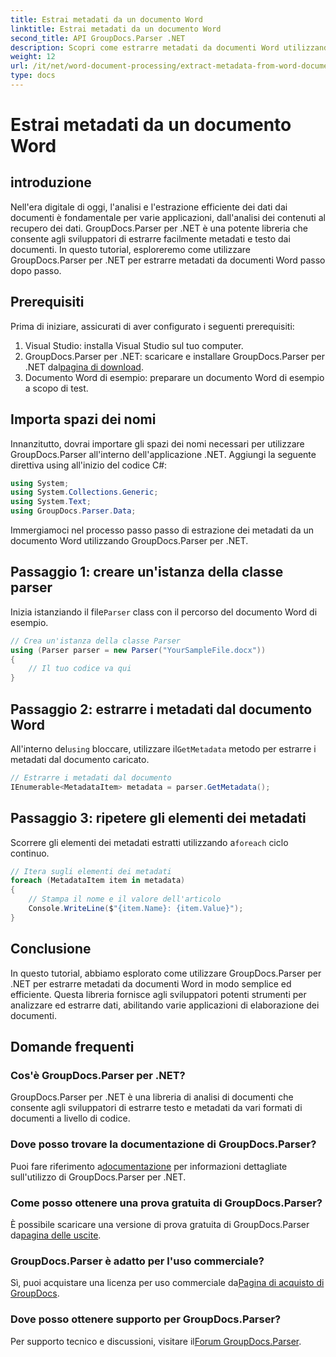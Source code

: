 ```yaml
---
title: Estrai metadati da un documento Word
linktitle: Estrai metadati da un documento Word
second_title: API GroupDocs.Parser .NET
description: Scopri come estrarre metadati da documenti Word utilizzando GroupDocs.Parser per .NET. Semplici passaggi per analizzare e recuperare le informazioni del documento.
weight: 12
url: /it/net/word-document-processing/extract-metadata-from-word-document/
type: docs
---
```

# Estrai metadati da un documento Word

## introduzione
Nell'era digitale di oggi, l'analisi e l'estrazione efficiente dei dati dai documenti è fondamentale per varie applicazioni, dall'analisi dei contenuti al recupero dei dati. GroupDocs.Parser per .NET è una potente libreria che consente agli sviluppatori di estrarre facilmente metadati e testo dai documenti. In questo tutorial, esploreremo come utilizzare GroupDocs.Parser per .NET per estrarre metadati da documenti Word passo dopo passo.
## Prerequisiti
Prima di iniziare, assicurati di aver configurato i seguenti prerequisiti:
1. Visual Studio: installa Visual Studio sul tuo computer.
2.  GroupDocs.Parser per .NET: scaricare e installare GroupDocs.Parser per .NET dal[pagina di download](https://releases.groupdocs.com/parser/net/).
3. Documento Word di esempio: preparare un documento Word di esempio a scopo di test.
## Importa spazi dei nomi
Innanzitutto, dovrai importare gli spazi dei nomi necessari per utilizzare GroupDocs.Parser all'interno dell'applicazione .NET. Aggiungi la seguente direttiva using all'inizio del codice C#:
```csharp
using System;
using System.Collections.Generic;
using System.Text;
using GroupDocs.Parser.Data;
```
Immergiamoci nel processo passo passo di estrazione dei metadati da un documento Word utilizzando GroupDocs.Parser per .NET.
## Passaggio 1: creare un'istanza della classe parser
 Inizia istanziando il file`Parser` class con il percorso del documento Word di esempio.
```csharp
// Crea un'istanza della classe Parser
using (Parser parser = new Parser("YourSampleFile.docx"))
{
    // Il tuo codice va qui
}
```
## Passaggio 2: estrarre i metadati dal documento Word
 All'interno del`using` bloccare, utilizzare il`GetMetadata` metodo per estrarre i metadati dal documento caricato.
```csharp
// Estrarre i metadati dal documento
IEnumerable<MetadataItem> metadata = parser.GetMetadata();
```
## Passaggio 3: ripetere gli elementi dei metadati
 Scorrere gli elementi dei metadati estratti utilizzando a`foreach` ciclo continuo.
```csharp
// Itera sugli elementi dei metadati
foreach (MetadataItem item in metadata)
{
    // Stampa il nome e il valore dell'articolo
    Console.WriteLine($"{item.Name}: {item.Value}");
}
```
## Conclusione
In questo tutorial, abbiamo esplorato come utilizzare GroupDocs.Parser per .NET per estrarre metadati da documenti Word in modo semplice ed efficiente. Questa libreria fornisce agli sviluppatori potenti strumenti per analizzare ed estrarre dati, abilitando varie applicazioni di elaborazione dei documenti.

## Domande frequenti
### Cos'è GroupDocs.Parser per .NET?
GroupDocs.Parser per .NET è una libreria di analisi di documenti che consente agli sviluppatori di estrarre testo e metadati da vari formati di documenti a livello di codice.
### Dove posso trovare la documentazione di GroupDocs.Parser?
 Puoi fare riferimento a[documentazione](https://tutorials.groupdocs.com/parser/net/) per informazioni dettagliate sull'utilizzo di GroupDocs.Parser per .NET.
### Come posso ottenere una prova gratuita di GroupDocs.Parser?
 È possibile scaricare una versione di prova gratuita di GroupDocs.Parser da[pagina delle uscite](https://releases.groupdocs.com/).
### GroupDocs.Parser è adatto per l'uso commerciale?
 Sì, puoi acquistare una licenza per uso commerciale da[Pagina di acquisto di GroupDocs](https://purchase.groupdocs.com/buy).
### Dove posso ottenere supporto per GroupDocs.Parser?
 Per supporto tecnico e discussioni, visitare il[Forum GroupDocs.Parser](https://forum.groupdocs.com/c/parser/17).
